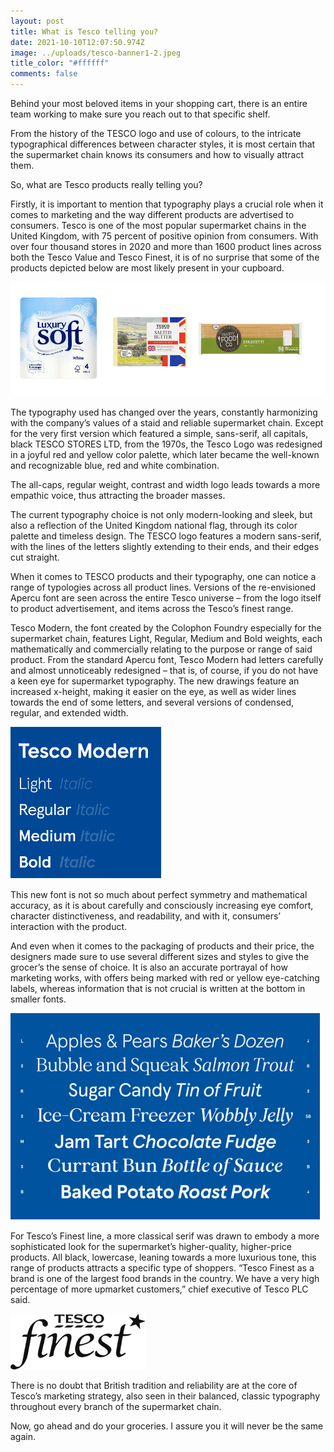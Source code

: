 ```yaml
---
layout: post
title: What is Tesco telling you?
date: 2021-10-10T12:07:50.974Z
image: ../uploads/tesco-banner1-2.jpeg
title_color: "#ffffff"
comments: false
---
```

Behind your most beloved items in your shopping cart, there is an entire team working to make sure you reach out to that specific shelf. 

From the history of the TESCO logo and use of colours, to the intricate typographical differences between character styles, it is most certain that the supermarket chain knows its consumers and how to visually attract them. 

So, what are Tesco products really telling you?

Firstly, it is important to mention that typography plays a crucial role when it comes to marketing and the way different products are advertised to consumers. Tesco is one of the most popular supermarket chains in the United Kingdom, with 75 percent of positive opinion from consumers. With over four thousand stores in 2020 and more than 1600 product lines across both the Tesco Value and Tesco Finest, it is of no surprise that some of the products depicted below are most likely present in your cupboard. 

![image credits: Tesco Stores LTD](../uploads/screenshot-2021-10-12-at-13.12.05.png "image credits: Tesco Stores LTD")

The typography used has changed over the years, constantly harmonizing with the company’s values of a staid and reliable supermarket chain. Except for the very first version which featured a simple, sans-serif, all capitals, black TESCO STORES LTD, from the 1970s, the Tesco Logo was redesigned in a joyful red and yellow color palette, which later became the well-known and recognizable blue, red and white combination. 

The all-caps, regular weight, contrast and width logo leads towards a more empathic voice, thus attracting the broader masses.

The current typography choice is not only modern-looking and sleek, but also a reflection of the United Kingdom national flag, through its color palette and timeless design. The TESCO logo features a modern sans-serif, with the lines of the letters slightly extending to their ends, and their edges cut straight. 

When it comes to TESCO products and their typography, one can notice a range of typologies across all product lines. Versions of the re-envisioned Apercu font are seen across the entire Tesco universe – from the logo itself to product advertisement, and items across the Tesco’s finest range.

Tesco Modern, the font created by the Colophon Foundry especially for the supermarket chain, features Light, Regular, Medium and Bold weights, each mathematically and commercially relating to the purpose or range of said product. From the standard Apercu font, Tesco Modern had letters carefully and almost unnoticeably redesigned – that is, of course, if you do not have a keen eye for supermarket typography. The new drawings feature an increased x-height, making it easier on the eye, as well as wider lines towards the end of some letters, and several versions of condensed, regular, and extended width.

![image credits: Colophon Foundry](../uploads/picture-2.png "image credits: Colophon Foundry")

This new font is not so much about perfect symmetry and mathematical accuracy, as it is about carefully and consciously increasing eye comfort, character distinctiveness, and readability, and with it, consumers’ interaction with the product. 

And even when it comes to the packaging of products and their price, the designers made sure to use several different sizes and styles to give the grocer’s the sense of choice. It is also an accurate portrayal of how marketing works, with offers being marked with red or yellow eye-catching labels, whereas information that is not crucial is written at the bottom in smaller fonts. 

![image credits: Colophon Foundry](../uploads/picture-1.png "image credits: Colophon Foundry")

For Tesco’s Finest line, a more classical serif was drawn to embody a more sophisticated look for the supermarket’s higher-quality, higher-price products. All black, lowercase, leaning towards a more luxurious tone, this range of products attracts a specific type of shoppers. “Tesco Finest as a brand is one of the largest food brands in the country. We have a very high percentage of more upmarket customers,” chief executive of Tesco PLC said.

![image credits: Tesco Stores LTD](../uploads/picture-3.png "image credits: Tesco Stores LTD")

There is no doubt that British tradition and reliability are at the core of Tesco’s marketing strategy, also seen in their balanced, classic typography throughout every branch of the supermarket chain. 

Now, go ahead and do your groceries. I assure you it will never be the same again.